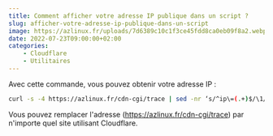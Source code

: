 ```yaml
---
title: Comment afficher votre adresse IP publique dans un script ?
slug: afficher-votre-adresse-ip-publique-dans-un-script
image: https://azlinux.fr/uploads/7d6389c10c1f3ce45fdd8ca0eb09f8a2.webp
date: 2022-07-23T09:00:00+02:00
categories:
    - Cloudflare
    - Utilitaires
---
```


Avec cette commande, vous pouvez obtenir votre adresse IP :

```bash
curl -s -4 https://azlinux.fr/cdn-cgi/trace | sed -nr ‘s/^ip\=(.+)$/\1/p’ 
```

Vous pouvez remplacer l'adresse (https://azlinux.fr/cdn-cgi/trace) par n'importe quel site utilisant Cloudflare.

